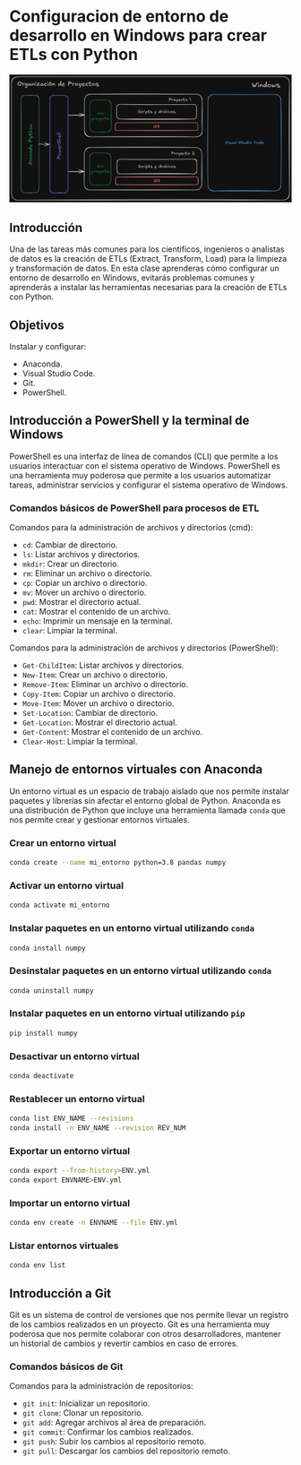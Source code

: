 # Configuracion de entorno de desarrollo en Windows para crear ETLs con Python

![Imagen](/Images/create_env.png)

## Introducción

Una de las tareas más comunes para los cientificos, ingenieros o analistas de datos es la creación de ETLs (Extract, Transform, Load) para la limpieza y transformación de datos. En esta clase aprenderas cómo configurar un entorno de desarrollo en Windows, evitarás problemas comunes y aprenderás a instalar las herramientas necesarias para la creación de ETLs con Python.

## Objetivos

Instalar y configurar:

- Anaconda.
- Visual Studio Code.
- Git.
- PowerShell.

## Introducción a PowerShell y la terminal de Windows

PowerShell es una interfaz de línea de comandos (CLI) que permite a los usuarios interactuar con el sistema operativo de Windows. PowerShell es una herramienta muy poderosa que permite a los usuarios automatizar tareas, administrar servicios y configurar el sistema operativo de Windows.

### Comandos básicos de PowerShell para procesos de ETL

Comandos para la administración de archivos y directorios (cmd):

- `cd`: Cambiar de directorio.
- `ls`: Listar archivos y directorios.
- `mkdir`: Crear un directorio.
- `rm`: Eliminar un archivo o directorio.
- `cp`: Copiar un archivo o directorio.
- `mv`: Mover un archivo o directorio.
- `pwd`: Mostrar el directorio actual.
- `cat`: Mostrar el contenido de un archivo.
- `echo`: Imprimir un mensaje en la terminal.
- `clear`: Limpiar la terminal.

Comandos para la administración de archivos y directorios (PowerShell):

- `Get-ChildItem`: Listar archivos y directorios.
- `New-Item`: Crear un archivo o directorio.
- `Remove-Item`: Eliminar un archivo o directorio.
- `Copy-Item`: Copiar un archivo o directorio.
- `Move-Item`: Mover un archivo o directorio.
- `Set-Location`: Cambiar de directorio.
- `Get-Location`: Mostrar el directorio actual.
- `Get-Content`: Mostrar el contenido de un archivo.
- `Clear-Host`: Limpiar la terminal.

## Manejo de entornos virtuales con Anaconda

Un entorno virtual es un espacio de trabajo aislado que nos permite instalar paquetes y librerías sin afectar el entorno global de Python. Anaconda es una distribución de Python que incluye una herramienta llamada `conda` que nos permite crear y gestionar entornos virtuales.

### Crear un entorno virtual

~~~bash
conda create --name mi_entorno python=3.8 pandas numpy
~~~

### Activar un entorno virtual

~~~bash
conda activate mi_entorno
~~~

### Instalar paquetes en un entorno virtual utilizando `conda`

~~~bash
conda install numpy
~~~

### Desinstalar paquetes en un entorno virtual utilizando `conda`

~~~bash
conda uninstall numpy
~~~

### Instalar paquetes en un entorno virtual utilizando `pip`

~~~bash
pip install numpy
~~~

### Desactivar un entorno virtual

~~~bash
conda deactivate
~~~

### Restablecer un entorno virtual

~~~bash
conda list ENV_NAME --revisions
conda install -n ENV_NAME --revision REV_NUM
~~~

### Exportar un entorno virtual

~~~bash
conda export --from-history>ENV.yml
conda export ENVNAME>ENV.yml
~~~

### Importar un entorno virtual

~~~bash
conda env create -n ENVNAME --file ENV.yml
~~~

### Listar entornos virtuales

~~~bash
conda env list
~~~

## Introducción a Git

Git es un sistema de control de versiones que nos permite llevar un registro de los cambios realizados en un proyecto. Git es una herramienta muy poderosa que nos permite colaborar con otros desarrolladores, mantener un historial de cambios y revertir cambios en caso de errores.

### Comandos básicos de Git

Comandos para la administración de repositorios:

- `git init`: Inicializar un repositorio.
- `git clone`: Clonar un repositorio.
- `git add`: Agregar archivos al área de preparación.
- `git commit`: Confirmar los cambios realizados.
- `git push`: Subir los cambios al repositorio remoto.
- `git pull`: Descargar los cambios del repositorio remoto.
